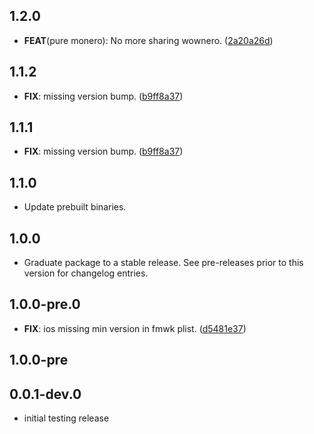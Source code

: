 ## 1.2.0

 - **FEAT**(pure monero): No more sharing wownero. ([2a20a26d](https://github.com/cypherstack/cs_monero/commit/2a20a26d3f5c5205282c06a44d65456c14eb442b))

## 1.1.2

 - **FIX**: missing version bump. ([b9ff8a37](https://github.com/cypherstack/cs_monero/commit/b9ff8a3754650ff82f207d82d7a425ddf969c667))

## 1.1.1

 - **FIX**: missing version bump. ([b9ff8a37](https://github.com/cypherstack/cs_monero/commit/b9ff8a3754650ff82f207d82d7a425ddf969c667))

## 1.1.0

- Update prebuilt binaries.

## 1.0.0

 - Graduate package to a stable release. See pre-releases prior to this version for changelog entries.

## 1.0.0-pre.0

 - **FIX**: ios missing min version in fmwk plist. ([d5481e37](https://github.com/cypherstack/cs_monero/commit/d5481e3751464187aab251b55e24372da8ff28d7))

## 1.0.0-pre

## 0.0.1-dev.0

* initial testing release